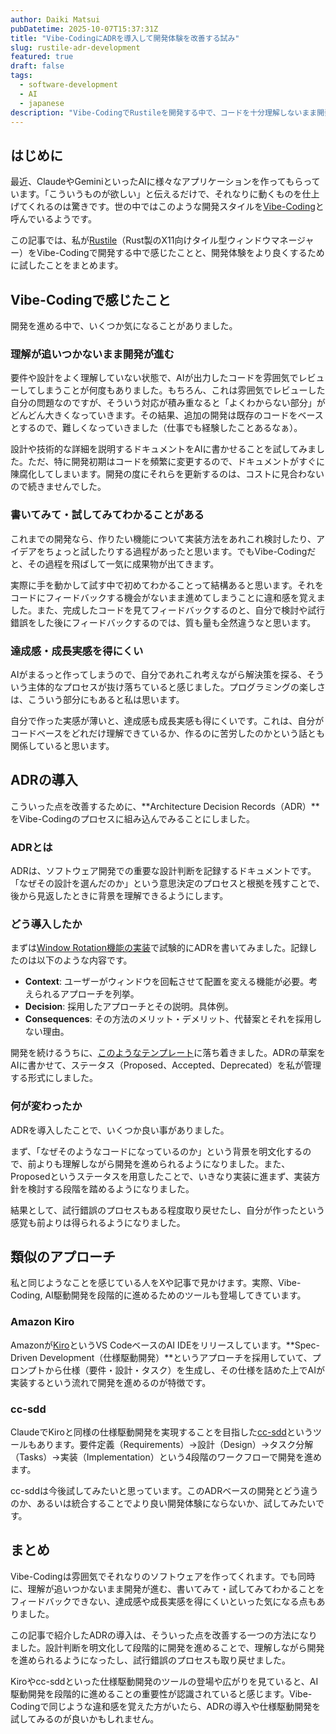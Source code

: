```yaml
---
author: Daiki Matsui
pubDatetime: 2025-10-07T15:37:31Z
title: "Vibe-CodingにADRを導入して開発体験を改善する試み"
slug: rustile-adr-development
featured: true
draft: false
tags:
  - software-development
  - AI
  - japanese
description: "Vibe-CodingでRustileを開発する中で、コードを十分理解しないまま開発を進めることに違和感を覚えた。ADR（Architecture Decision Records）を導入することで、設計判断を明文化し、段階的に開発を進められるようにした話。"
---
```


## はじめに

最近、ClaudeやGeminiといったAIに様々なアプリケーションを作ってもらっています。「こういうものが欲しい」と伝えるだけで、それなりに動くものを仕上げてくれるのは驚きです。世の中ではこのような開発スタイルを[Vibe-Coding](https://x.com/karpathy/status/1886192184808149383)と呼んでいるようです。

この記事では、私が[Rustile](https://github.com/d-matsui/rustile)（Rust製のX11向けタイル型ウィンドウマネージャー）をVibe-Codingで開発する中で感じたことと、開発体験をより良くするために試したことをまとめます。

## Vibe-Codingで感じたこと

開発を進める中で、いくつか気になることがありました。

### 理解が追いつかないまま開発が進む

要件や設計をよく理解していない状態で、AIが出力したコードを雰囲気でレビューしてしまうことが何度もありました。もちろん、これは雰囲気でレビューした自分の問題なのですが、そういう対応が積み重なると「よくわからない部分」がどんどん大きくなっていきます。その結果、追加の開発は既存のコードをベースとするので、難しくなっていきました（仕事でも経験したことあるなぁ）。

設計や技術的な詳細を説明するドキュメントをAIに書かせることを試してみました。ただ、特に開発初期はコードを頻繁に変更するので、ドキュメントがすぐに陳腐化してしまいます。開発の度にそれらを更新するのは、コストに見合わないので続きませんでした。

### 書いてみて・試してみてわかることがある

これまでの開発なら、作りたい機能について実装方法をあれこれ検討したり、アイデアをちょっと試したりする過程があったと思います。でもVibe-Codingだと、その過程を飛ばして一気に成果物が出てきます。

実際に手を動かして試す中で初めてわかることって結構あると思います。それをコードにフィードバックする機会がないまま進めてしまうことに違和感を覚えました。また、完成したコードを見てフィードバックするのと、自分で検討や試行錯誤をした後にフィードバックするのでは、質も量も全然違うなと思います。

### 達成感・成長実感を得にくい

AIがまるっと作ってしまうので、自分であれこれ考えながら解決策を探る、そういう主体的なプロセスが抜け落ちていると感じました。プログラミングの楽しさは、こういう部分にもあると私は思います。

自分で作った実感が薄いと、達成感も成長実感も得にくいです。これは、自分がコードベースをどれだけ理解できているか、作るのに苦労したのかという話とも関係していると思います。

## ADRの導入

こういった点を改善するために、**Architecture Decision Records（ADR）**をVibe-Codingのプロセスに組み込んでみることにしました。

### ADRとは

ADRは、ソフトウェア開発での重要な設計判断を記録するドキュメントです。「なぜその設計を選んだのか」という意思決定のプロセスと根拠を残すことで、後から見返したときに背景を理解できるようにします。

### どう導入したか

まずは[Window Rotation機能の実装](https://github.com/d-matsui/rustile/blob/main/docs/adr/001-rotate-window-implementation.md)で試験的にADRを書いてみました。記録したのは以下のような内容です。

- **Context**: ユーザーがウィンドウを回転させて配置を変える機能が必要。考えられるアプローチを列挙。
- **Decision**: 採用したアプローチとその説明。具体例。
- **Consequences**: その方法のメリット・デメリット、代替案とそれを採用しない理由。

開発を続けるうちに、[このようなテンプレート](https://github.com/d-matsui/rustile/blob/main/docs/adr/000-template.md)に落ち着きました。ADRの草案をAIに書かせて、ステータス（Proposed、Accepted、Deprecated）を私が管理する形式にしました。

### 何が変わったか

ADRを導入したことで、いくつか良い事がありました。

まず、「なぜそのようなコードになっているのか」という背景を明文化するので、前よりも理解しながら開発を進められるようになりました。また、Proposedというステータスを用意したことで、いきなり実装に進まず、実装方針を検討する段階を踏めるようになりました。

結果として、試行錯誤のプロセスもある程度取り戻せたし、自分が作ったという感覚も前よりは得られるようになりました。

## 類似のアプローチ

私と同じようなことを感じている人をXや記事で見かけます。実際、Vibe-Coding, AI駆動開発を段階的に進めるためのツールも登場してきています。

### Amazon Kiro

Amazonが[Kiro](https://kiro.dev/)というVS CodeベースのAI IDEをリリースしています。**Spec-Driven Development（仕様駆動開発）**というアプローチを採用していて、プロンプトから仕様（要件・設計・タスク）を生成し、その仕様を詰めた上でAIが実装するという流れで開発を進めるのが特徴です。

### cc-sdd

ClaudeでKiroと同様の仕様駆動開発を実現することを目指した[cc-sdd](https://github.com/gotalab/cc-sdd)というツールもあります。要件定義（Requirements）→設計（Design）→タスク分解（Tasks）→実装（Implementation）という4段階のワークフローで開発を進めます。

cc-sddは今後試してみたいと思っています。このADRベースの開発とどう違うのか、あるいは統合することでより良い開発体験にならないか、試してみたいです。

## まとめ

Vibe-Codingは雰囲気でそれなりのソフトウェアを作ってくれます。でも同時に、理解が追いつかないまま開発が進む、書いてみて・試してみてわかることをフィードバックできない、達成感や成長実感を得にくいといった気になる点もありました。

この記事で紹介したADRの導入は、そういった点を改善する一つの方法になりました。設計判断を明文化して段階的に開発を進めることで、理解しながら開発を進められるようになったし、試行錯誤のプロセスも取り戻せました。

Kiroやcc-sddといった仕様駆動開発のツールの登場や広がりを見ていると、AI駆動開発を段階的に進めることの重要性が認識されていると感じます。Vibe-Codingで同じような違和感を覚えた方がいたら、ADRの導入や仕様駆動開発を試してみるのが良いかもしれません。
